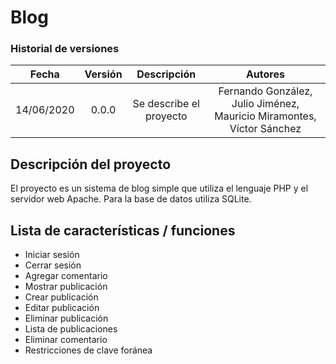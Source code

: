 # Blog

### Historial de versiones
|   Fecha  | Versión |             Descripción            |                                  Autores                               |
|:--------:|:-------:|:----------------------------------:|:----------------------------------------------------------------------:|
| 14/06/2020 | 0.0.0 |      Se describe el proyecto       |  Fernando González, Julio Jiménez, Mauricio Miramontes, Víctor Sánchez |

## Descripción del proyecto
El proyecto es un sistema de blog simple que utiliza el lenguaje PHP y el servidor web Apache. Para la base de datos utiliza SQLite.

## Lista de características / funciones
+ Iniciar sesión
+ Cerrar sesión
+ Agregar comentario
+ Mostrar publicación
+ Crear publicación
+ Editar publicación
+ Eliminar publicación
+ Lista de publicaciones
+ Eliminar comentario
+ Restricciones de clave foránea
